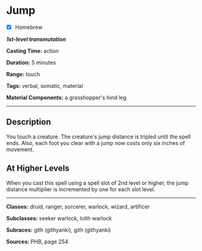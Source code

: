 # Jump

- [x] Homebrew

***1st-level transmutation***

**Casting Time:** action

**Duration:** 5 minutes

**Range:** touch

**Tags:** verbal, somatic, material

**Material Components:** a grasshopper's hind leg

---

## Description
You touch a creature.
The creature's jump distance is tripled until the spell ends.
Also, each foot you clear with a jump now costs only six inches of movement.

## At Higher Levels
When you cast this spell using a spell slot of 2nd level or higher, the jump distance multiplier is incremented by one for each slot level.

---

**Classes:** druid, ranger, sorcerer, warlock, wizard, artificer

**Subclasses:** seeker warlock, lolth warlock

**Subraces:** gith (githyanki), gith (githyanki)

**Sources:** PHB, page 254
